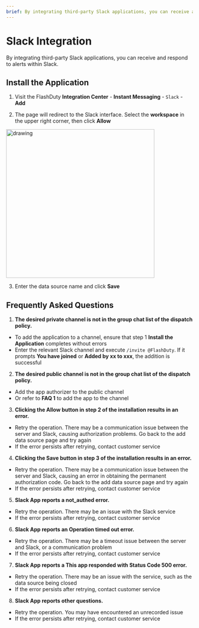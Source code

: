 ```yaml
---
brief: By integrating third-party Slack applications, you can receive and respond to alerts within Slack
---
```


# Slack Integration

By integrating third-party Slack applications, you can receive and respond to alerts within Slack.

## Install the Application

1. Visit the FlashDuty __Integration Center__ - __Instant Messaging__ - `Slack` - __Add__

2. The page will redirect to the Slack interface. Select the __workspace__ in the upper right corner, then click __Allow__

<img src="https://fcdoc.github.io/img/zh/flashduty/mixin/instant_messaging/slack/1.avif" alt="drawing" width="400"/>

3. Enter the data source name and click __Save__

## Frequently Asked Questions

1. **The desired private channel is not in the group chat list of the dispatch policy.**
- To add the application to a channel, ensure that step 1 __Install the Application__ completes without errors
- Enter the relevant Slack channel and execute `/invite @FlashDuty`. If it prompts __You have joined__ or __Added by xx to xxx__, the addition is successful

2. **The desired public channel is not in the group chat list of the dispatch policy.**
- Add the app authorizer to the public channel
- Or refer to __FAQ 1__ to add the app to the channel

3. **Clicking the Allow button in step 2 of the installation results in an error.**
- Retry the operation. There may be a communication issue between the server and Slack, causing authorization problems. Go back to the add data source page and try again
- If the error persists after retrying, contact customer service

4. **Clicking the Save button in step 3 of the installation results in an error.**
- Retry the operation. There may be a communication issue between the server and Slack, causing an error in obtaining the permanent authorization code. Go back to the add data source page and try again
- If the error persists after retrying, contact customer service

5. **Slack App reports a not_authed error.**
- Retry the operation. There may be an issue with the Slack service
- If the error persists after retrying, contact customer service

6. **Slack App reports an Operation timed out error.**
- Retry the operation. There may be a timeout issue between the server and Slack, or a communication problem
- If the error persists after retrying, contact customer service

7. **Slack App reports a This app responded with Status Code 500 error.**
- Retry the operation. There may be an issue with the service, such as the data source being closed
- If the error persists after retrying, contact customer service

8. **Slack App reports other questions.**
- Retry the operation. You may have encountered an unrecorded issue
- If the error persists after retrying, contact customer service
